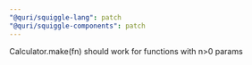 ```yaml
---
"@quri/squiggle-lang": patch
"@quri/squiggle-components": patch
---
```


Calculator.make(fn) should work for functions with n>0 params
